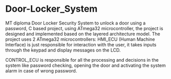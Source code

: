 # Door-Locker_System
MT diploma Door Locker Security System to unlock a door using a password, C based project, using ATmega32 microcontroller, the project is designed and implemented based on the layered architecture model.
The project uses 2 ATmega32 microcontrollers:
HMI_ECU (Human Machine Interface) is just responsible for interaction with the user, it takes inputs through the keypad and display messages on the LCD.

CONTROL_ECU is responsible for all the processing and decisions in the system like password checking, opening the door and activating the system alarm in case of wrong password.
